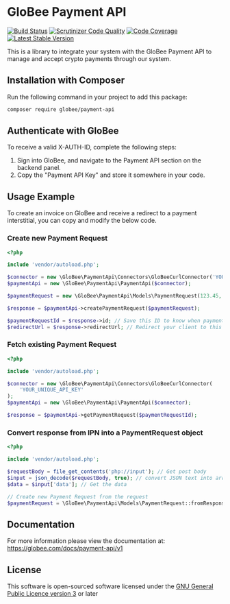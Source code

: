 # GloBee Payment API
[![Build Status](https://travis-ci.org/GloBee-Official/payment-api-php.svg?branch=master)](https://travis-ci.org/GloBee-Official/payment-api-php)
[![Scrutinizer Code Quality](https://scrutinizer-ci.com/g/GloBee-Official/payment-api-php/badges/quality-score.png?b=master)](https://scrutinizer-ci.com/g/GloBee-Official/payment-api-php/?branch=master)
[![Code Coverage](https://scrutinizer-ci.com/g/GloBee-Official/payment-api-php/badges/coverage.png?b=master)](https://scrutinizer-ci.com/g/GloBee-Official/payment-api-php/?branch=master)
[![Latest Stable Version](https://img.shields.io/packagist/v/globee/payment-api.svg)](https://packagist.org/packages/globee/payment-api)

This is a library to integrate your system with the GloBee Payment API
to manage and accept crypto payments through our system.

## Installation with Composer
Run the following command in your project to add this package:
```bash
composer require globee/payment-api
```

## Authenticate with GloBee
To receive a valid X-AUTH-ID, complete the following steps:
1) Sign into GloBee, and navigate to the Payment API section on the backend panel.
2) Copy the "Payment API Key" and store it somewhere in your code.

## Usage Example
To create an invoice on GloBee and receive a redirect to a payment interstitial, you can copy and modify the below code.
### Create new Payment Request
```php
<?php

include 'vendor/autoload.php';

$connector = new \GloBee\PaymentApi\Connectors\GloBeeCurlConnector('YOUR_UNIQUE_API_KEY');
$paymentApi = new \GloBee\PaymentApi\PaymentApi($connector);

$paymentRequest = new \GloBee\PaymentApi\Models\PaymentRequest(123.45, 'example@email.com');

$response = $paymentApi->createPaymentRequest($paymentRequest);

$paymentRequestId = $response->id; // Save this ID to know when payment has been made
$redirectUrl = $response->redirectUrl; // Redirect your client to this URL to make payment
```

### Fetch existing Payment Request
```php
<?php

include 'vendor/autoload.php';

$connector = new \GloBee\PaymentApi\Connectors\GloBeeCurlConnector(
    'YOUR_UNIQUE_API_KEY'
);
$paymentApi = new \GloBee\PaymentApi\PaymentApi($connector);

$response = $paymentApi->getPaymentRequest($paymentRequestId);
```

### Convert response from IPN into a PaymentRequest object
```php
<?php

include 'vendor/autoload.php';

$requestBody = file_get_contents('php://input'); // Get post body
$input = json_decode($requestBody, true); // convert JSON text into array
$data = $input['data']; // Get the data

// Create new Payment Request from the request
$paymentRequest = \GloBee\PaymentApi\Models\PaymentRequest::fromResponse($data);
```

## Documentation
For more information please view the documentation at: https://globee.com/docs/payment-api/v1

## License

This software is open-sourced software licensed under the [GNU General Public Licence version 3](https://www.gnu.org/licenses/) or later
